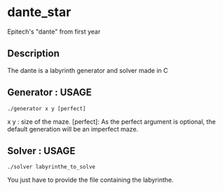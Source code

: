# dante_star
Epitech's "dante" from first year

## Description
The dante is a labyrinth generator and solver made in C

## Generator : USAGE
	
  ```
  ./generator x y [perfect]
  ```
  x y : size of the maze.
	[perfect]: As the perfect argument is optional, 
	the default generation will be an imperfect maze.


## Solver : USAGE
	
  ```
  ./solver labyrinthe_to_solve
  ```
  You just have to provide the file containing the labyrinthe.

